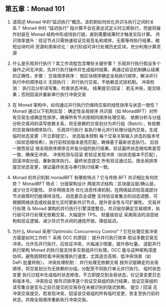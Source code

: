 ## 第五章：Monad 101

1. 请简述 Monad 中的“延迟执行”概念。该机制如何优化共识与执行之间的关系？
   Monad 中的 “延迟执行” 指计算不会在表达式定义时立即执行，而是将操作封装在 Monad 结构中形成待执行链，直到需要结果时才触发实际计算。
   共识效率提升：验证节点只需快速验证交易签名和顺序，无需等待执行结果，缩短出块时间
   资源利用率优化：执行阶段可并行处理历史区块，充分利用计算资源

2. 什么是乐观并行执行？其工作流程包含哪些关键步骤？
   乐观并行执行假设多个操作之间无冲突，先并行执行操作并生成临时结果，再通过验证机制确认结果的正确性，步骤：
   交易顺序排序：
   按区块顺序确定全局执行顺序，解决并行执行中的顺序歧义
   无锁执行：
   并行执行交易，不依赖显式锁机制。
   冲突检测：
   执行后分析读写集，检查状态冲突。
   结果提交/回滚：
   若无冲突，提交结果；否则回滚并重新串行执行冲突交易

3. 在 Monad 架构中，如何通过并行执行仍保持交易的线性排序与状态一致性？
   Monad 通过以下机制实现：
   确定性全局排序
   共识层（如 MonadBFT）对所有交易生成确定性排序，确保所有节点按相同顺序处理交易。
   依赖分析与分组
   分析交易间的读写依赖关系，将无依赖的交易划分为并行组（Batch），有依赖的交易保持顺序执行。
   乐观并行执行
   各执行单元并行处理分组内交易，生成临时状态变更（不立即提交）。
   状态版本控制
   每个交易关联输入状态的版本号（如状态根哈希），执行前校验版本是否匹配，确保基于最新状态执行。
   后验一致性验证
   按全局排序顺序合并各分组的执行结果，验证最终状态根哈希是否一致，确保无冲突。
   冲突检测与回滚
   若验证发现冲突（如状态版本不匹配），回滚冲突分组，重新按序执行。
   最终状态提交
   所有验证通过后，按全局排序提交状态变更，保证最终状态与串行执行结果一致。

4. Monad 的共识机制 monadBFT 有哪些特点？它与传统 BFT 共识相比有何优势？
   MonadBFT 特点：
   分层架构设计
   两层共识结构：区块提议层/确认层，减少分叉可能性。
   异步网络支持
   优化消息传递机制，在网络延迟较高或部分节点故障时仍能保持活性。
   动态委员会调整
   支持验证者集合的动态调整，可根据网络状态或权益变化实时更新共识节点，提升安全性与可扩展性。
   交易并行处理
   与 Monad 架构的并行执行引擎深度整合，共识层仅确定交易顺序，执行层可并行处理无依赖交易，大幅提升 TPS。
   轻量级验证
   采用简洁的消息结构和验证逻辑，减少共识节点间的通信开销，降低延迟。

5. 为什么 Monad 采用“Optimistic Concurrency Control”？它在处理交易冲突方面是如何工作的？
   采用 OCC 的原因：
   提升并行执行效率
   假设多数交易无冲突，允许先并行执行，后验证冲突，大幅减少阻塞，提升吞吐量。
   适配并行执行架构
   Monad 的执行层支持多交易组并行处理，OCC 能与这种架构深度协同，避免因预检查冲突拖慢执行速度，尤其适合高频、低冲突场景（如 DeFi 批量转账）。
   冲突处理机制：
   并行处理无依赖交易
   按共识层确定的全局顺序，将交易划分为无依赖的分组，分配至不同执行单元并行执行。
   临时状态变更
   执行过程中生成临时状态修改，不立即提交到全局状态，仅记录变更日志和版本号。
   冲突验证
   按共识排序逐个验证交易组的执行结果，验证交易组的读写集合是否与之前已提交的交易存在未被识别的隐式依赖。
   提交 / 回滚
   无冲突交易提交，若发现冲突，回滚该交易组的所有临时变更，恢复至执行前的状态，并按全局顺序重新执行冲突交易。
